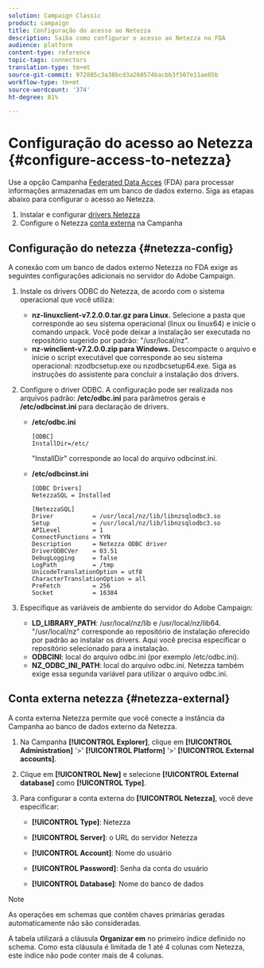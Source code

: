 ```yaml
---
solution: Campaign Classic
product: campaign
title: Configuração do acesso ao Netezza
description: Saiba como configurar o acesso ao Netezza no FDA
audience: platform
content-type: reference
topic-tags: connectors
translation-type: tm+mt
source-git-commit: 972885c3a38bcd3a260574bacbb3f507e11ae05b
workflow-type: tm+mt
source-wordcount: '374'
ht-degree: 81%

---
```



# Configuração do acesso ao Netezza {#configure-access-to-netezza}

Use a opção Campanha [Federated Data Acces](../../installation/using/about-fda.md) (FDA) para processar informações armazenadas em um banco de dados externo. Siga as etapas abaixo para configurar o acesso ao Netezza.

1. Instalar e configurar [drivers Netezza](#netezza-config)
1. Configure o Netezza [conta externa](#netezza-external) na Campanha

## Configuração do netezza {#netezza-config}

A conexão com um banco de dados externo Netezza no FDA exige as seguintes configurações adicionais no servidor do Adobe Campaign.

1. Instale os drivers ODBC do Netezza, de acordo com o sistema operacional que você utiliza:

   * **nz-linuxclient-v7.2.0.0.tar.gz para Linux.** Selecione a pasta que corresponde ao seu sistema operacional (linux ou linux64) e inicie o comando unpack. Você pode deixar a instalação ser executada no repositório sugerido por padrão: &quot;/usr/local/nz&quot;.
   * **nz-winclient-v7.2.0.0.zip para Windows.** Descompacte o arquivo e inicie o script executável que corresponde ao seu sistema operacional: nzodbcsetup.exe ou nzodbcsetup64.exe. Siga as instruções do assistente para concluir a instalação dos drivers.

1. Configure o driver ODBC. A configuração pode ser realizada nos arquivos padrão: **/etc/odbc.ini** para parâmetros gerais e **/etc/odbcinst.ini** para declaração de drivers.

   * **/etc/odbc.ini**

      ```
      [ODBC]
      InstallDir=/etc/
      ```

      &quot;InstallDir&quot; corresponde ao local do arquivo odbcinst.ini.

   * **/etc/odbcinst.ini**

      ```
      [ODBC Drivers]
      NetezzaSQL = Installed
      
      [NetezzaSQL]
      Driver           = /usr/local/nz/lib/libnzsqlodbc3.so
      Setup            = /usr/local/nz/lib/libnzsqlodbc3.so
      APILevel         = 1
      ConnectFunctions = YYN
      Description      = Netezza ODBC driver
      DriverODBCVer    = 03.51
      DebugLogging     = false
      LogPath          = /tmp
      UnicodeTranslationOption = utf8
      CharacterTranslationOption = all
      PreFetch         = 256
      Socket           = 16384
      ```

1. Especifique as variáveis de ambiente do servidor do Adobe Campaign:

   * **LD_LIBRARY_PATH**: /usr/local/nz/lib e /usr/local/nz/lib64. &quot;/usr/local/nz&quot; corresponde ao repositório de instalação oferecido por padrão ao instalar os drivers. Aqui você precisa especificar o repositório selecionado para a instalação.
   * **ODBCINI**: local do arquivo odbc.ini (por exemplo /etc/odbc.ini).
   * **NZ_ODBC_INI_PATH**: local do arquivo odbc.ini. Netezza também exige essa segunda variável para utilizar o arquivo odbc.ini.

## Conta externa netezza {#netezza-external}

A conta externa Netezza permite que você conecte a instância da Campanha ao banco de dados externo da Netezza.

1. Na Campanha **[!UICONTROL Explorer]**, clique em **[!UICONTROL Administration]** &#39;>&#39; **[!UICONTROL Platform]** &#39;>&#39; **[!UICONTROL External accounts]**.

1. Clique em **[!UICONTROL New]** e selecione **[!UICONTROL External database]** como **[!UICONTROL Type]**.

1. Para configurar a conta externa do **[!UICONTROL Netezza]**, você deve especificar:

   * **[!UICONTROL Type]**: Netezza

   * **[!UICONTROL Server]**: o URL do servidor Netezza

   * **[!UICONTROL Account]**: Nome do usuário

   * **[!UICONTROL Password]**: Senha da conta do usuário

   * **[!UICONTROL Database]**: Nome do banco de dados

>[!NOTE]
>
>As operações em schemas que contêm chaves primárias geradas automaticamente não são consideradas.
>
>A tabela utilizará a cláusula **Organizar em** no primeiro índice definido no schema. Como esta cláusula é limitada de 1 até 4 colunas com Netezza, este índice não pode conter mais de 4 colunas.
